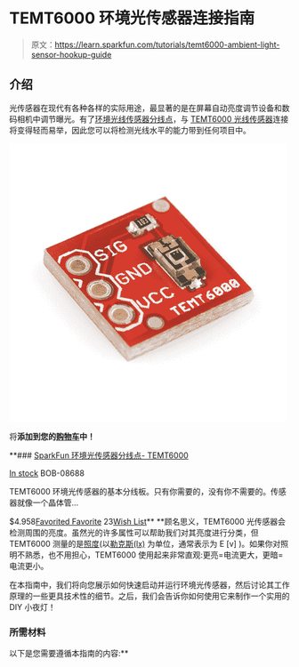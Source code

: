 # TEMT6000 环境光传感器连接指南

> 原文：<https://learn.sparkfun.com/tutorials/temt6000-ambient-light-sensor-hookup-guide>

## 介绍

光传感器在现代有各种各样的实际用途，最显著的是在屏幕自动亮度调节设备和数码相机中调节曝光。有了[环境光线传感器分线点](http://sfe.io/p8688)，与 [TEMT6000 光线传感器](http://sfe.io/p8348)连接将变得轻而易举，因此您可以将检测光线水平的能力带到任何项目中。

[![SparkFun Ambient Light Sensor Breakout - TEMT6000](img/e3284a50fdb0b86012dc6157c7a00dca.png)](https://www.sparkfun.com/products/8688) 

将**添加到您的[购物车](https://www.sparkfun.com/cart)中！**

 **### [SparkFun 环境光传感器分线点- TEMT6000](https://www.sparkfun.com/products/8688)

[In stock](https://learn.sparkfun.com/static/bubbles/ "in stock") BOB-08688

TEMT6000 环境光传感器的基本分线板。只有你需要的，没有你不需要的。传感器就像一个晶体管…

$4.958[Favorited Favorite](# "Add to favorites") 23[Wish List](# "Add to wish list")** **顾名思义，TEMT6000 光传感器会检测周围的亮度。虽然光的许多属性可以帮助我们对其亮度进行分类，但 TEMT6000 测量的是[照度](https://en.wikipedia.org/wiki/Illuminance)(以[勒克斯(lx)](https://en.wikipedia.org/wiki/Lux) 为单位，通常表示为 E [v] )。如果你对照明不熟悉，也不用担心，TEMT6000 使用起来非常直观:更亮=电流更大，更暗=电流更小。

在本指南中，我们将向您展示如何快速启动并运行环境光传感器，然后讨论其工作原理的一些更具技术性的细节。之后，我们会告诉你如何使用它来制作一个实用的 DIY 小夜灯！

### 所需材料

以下是您需要遵循本指南的内容:**